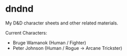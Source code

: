 # dndnd
My D&amp;D character sheets and other related materials.

Current Characters:
- Bruge Wamanok (Human / Fighter)
- Peter Johnson (Human / Rogue -> Arcane Trickster)
